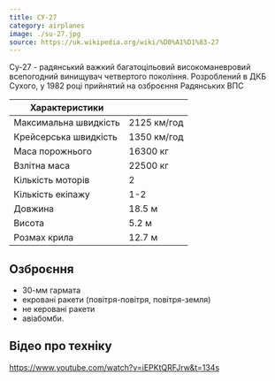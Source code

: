```yaml
---
title: СУ-27
category: airplanes
image: ./su-27.jpg
source: https://uk.wikipedia.org/wiki/%D0%A1%D1%83-27
---
```


Су-27 - радянський важкий багатоцільовий високоманевровий всепогодний винищувач четвертого покоління. Розроблений в ДКБ Сухого, у 1982 році прийнятий на озброєння Радянських ВПС

| Характеристики        |             |
| --------------------- | ----------- |
| Максимальна швидкість | 2125 км/год |
| Крейсерська швидкість | 1350 км/год |
| Маса порожнього       | 16300 кг    |
| Взлітна маса          | 22500 кг    |
| Кількість моторів     | 2           |
| Кількість екіпажу     | 1-2         |
| Довжина               | 18.5 м      |
| Висота                | 5.2 м       |
| Розмах крила          | 12.7 м      |

## Озброєння

-   30-мм гармата
-   екровані ракети (повітря-повітря, повітря-земля)
-   не керовані ракети
-   авіабомби.

## Відео про техніку

https://www.youtube.com/watch?v=iEPKtQRFJrw&t=134s
